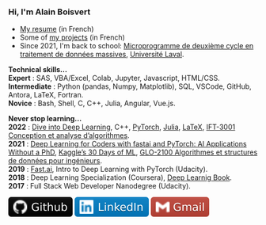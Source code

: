 ### Hi, I'm Alain Boisvert

- [My resume](resume.md) (in French)
- Some of [my projects](projects.md) (in French)
- Since 2021, I'm back to school: [Microprogramme de deuxième cycle en traitement de données massives](https://www.fsg.ulaval.ca/etudes/programmes-detudes/microprogramme-de-deuxieme-cycle-en-traitement-de-donnees-massives/), [Université Laval](https://www.ulaval.ca/).

**Technical skills...**<br>
**Expert** : SAS, VBA/Excel, Colab, Jupyter, Javascript, HTML/CSS.<br>
**Intermediate** : Python (pandas, Numpy, Matplotlib), SQL, VSCode, GitHub, Antora, LaTeX, Fortran.<br>
**Novice** : Bash, Shell, C, C++, Julia, Angular, Vue.js.

**Never stop learning...**<br>
**2022** : [Dive into Deep Learning](https://d2l.ai/), C++, [PyTorch](https://pytorch.org/), [Julia](https://julialang.org/), [LaTeX](https://www.latex-project.org/), 
[IFT-3001 Conception et analyse d’algorithmes](https://www.ulaval.ca/etudes/cours/ift-3001-conception-et-analyse-dalgorithmes).<br>
**2021** : [Deep Learning for Coders with fastai and PyTorch: AI Applications Without a PhD](https://course.fast.ai/), [Kaggle’s 30 Days of ML](https://www.kaggle.com/thirty-days-of-ml), [GLO-2100 Algorithmes et structures de données pour ingénieurs](https://www.ulaval.ca/etudes/cours/glo-2100-algorithmes-et-structures-de-donnees-pour-ingenieurs).<br>
**2019** : [Fast.ai](https://course.fast.ai/), Intro to Deep Learning with PyTorch (Udacity).<br>
**2018** : Deep Learning Specialization (Coursera), [Deep Learnig Book](https://www.deeplearningbook.org/).<br>
**2017** : Full Stack Web Developer Nanodegree (Udacity).

<a href="https://github.com/boisalai"><img src="images/github.svg"></a>
<a href="https://www.linkedin.com/in/alain-boisvert-98b058156/"><img src="images/linkedin-2.svg"></a>
<a href="mailto:ay.boisvert@gmail.com"><img src="images/gmail.svg"></a>
